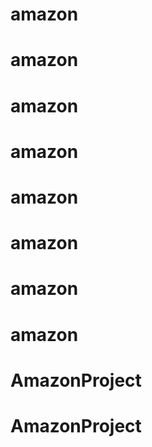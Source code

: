 # amazon
# amazon
# amazon
# amazon
# amazon
# amazon
# amazon
# amazon
# AmazonProject
# AmazonProject
